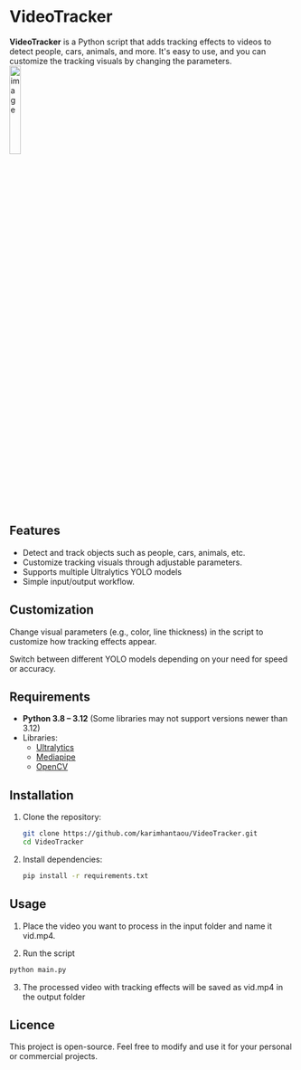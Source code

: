 # VideoTracker

**VideoTracker** is a Python script that adds tracking effects to videos to detect people, cars, animals, and more. It's easy to use, and you can customize the tracking visuals by changing the parameters.  
<img width="20%" alt="image" src="https://github.com/user-attachments/assets/bc3d46bd-47d5-4bf9-a617-a9126cb30b21" />

## Features

- Detect and track objects such as people, cars, animals, etc.
- Customize tracking visuals through adjustable parameters.
- Supports multiple Ultralytics YOLO models
- Simple input/output workflow.

## Customization

Change visual parameters (e.g., color, line thickness) in the script to customize how tracking effects appear.

Switch between different YOLO models depending on your need for speed or accuracy.

## Requirements

- **Python 3.8 – 3.12** (Some libraries may not support versions newer than 3.12)  
- Libraries:
  - [Ultralytics](https://github.com/ultralytics/ultralytics)
  - [Mediapipe](https://github.com/google/mediapipe)
  - [OpenCV](https://opencv.org/)

## Installation

1. Clone the repository:

    ```bash
    git clone https://github.com/karimhantaou/VideoTracker.git
    cd VideoTracker
    ```

2. Install dependencies:

    ```bash
    pip install -r requirements.txt
    ```

## Usage

1. Place the video you want to process in the input folder and name it vid.mp4.

2. Run the script

```bash
python main.py
```

3. The processed video with tracking effects will be saved as vid.mp4 in the output folder

## Licence

This project is open-source. Feel free to modify and use it for your personal or commercial projects.
